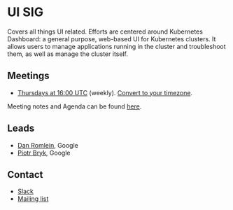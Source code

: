 <!---
This is an autogenerated file!

Please do not edit this file directly, but instead make changes to the
sigs.yaml file in the project root.

To understand how this file is generated, see generator/README.md.
-->
# UI SIG

Covers all things UI related. Efforts are centered around Kubernetes Dashboard: a general purpose, web-based UI for Kubernetes clusters. It allows users to manage applications running in the cluster and troubleshoot them, as well as manage the cluster itself.

## Meetings
* [Thursdays at 16:00 UTC](https://groups.google.com/forum/#!forum/kubernetes-sig-ui) (weekly). [Convert to your timezone](http://www.thetimezoneconverter.com/?t=16:00&tz=UTC).

Meeting notes and Agenda can be found [here](https://docs.google.com/document/d/1PwHFvqiShLIq8ZpoXvE3dSUnOv1ts5BTtZ7aATuKd-E/edit?usp=sharing).

## Leads
* [Dan Romlein](https://github.com/danielromlein), Google
* [Piotr Bryk](https://github.com/bryk), Google

## Contact
* [Slack](https://kubernetes.slack.com/messages/sig-ui)
* [Mailing list](https://groups.google.com/forum/#!forum/kubernetes-sig-ui)

<!-- BEGIN CUSTOM CONTENT -->

<!-- END CUSTOM CONTENT -->
